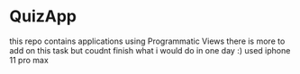 # QuizApp
this repo contains applications using Programmatic Views
there is more to add on this task but coudnt finish what i would do in one day :)
used iphone 11 pro max 